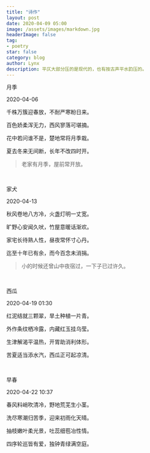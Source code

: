 ```yaml
---
title: "诗作"
layout: post
date: 2020-04-09 05:00
image: /assets/images/markdown.jpg
headerImage: false
tag:
- poetry
star: false
category: blog
author: Lynx
description: 平仄大部分压的是现代的，也有按古声平水韵压的。
---
```




月季

2020-04-06

千株万簇迎春放，不耐严寒盼日来。

百色娇柔浑无力，西风寥落可堪摘。

花中若问谁不是，楚地常将月季栽。

夏去冬来无间断，长年不改四时开。

> 老家有月季，屋前常开放。

<br>

家犬

2020-04-13

秋风卷地八方冷，火盏灯明一丈宽。

旷野心安闻久吠，竹屋意暖话渐欢。

家宅长待熟人性，昼夜常怀寸心丹。

迄至十年已有余，而今百念未消捐。

> 小的时候还曾山中夜宿过，一下子已过许久。

<br>



西瓜

2020-04-19 01:30

红泥结就三颗翠，旱土种植一片青。

外作条纹栖冷露，内藏红玉挂乌莹。

生津解渴平温热，开胃助消利体形。

苦夏适当添水汽，西瓜正可起凉清。

<br>

早春

2020-04-22 10:37

春风料峭吹清冷，野地荒芜生小茎。

洗尽寒潮归苦季，迎来初雨化天晴。

抽枝嫩叶柔光景，吐蕊细苞冶性情。

四序轮巡皆有爱，独钟青绿满空庭。

<br>